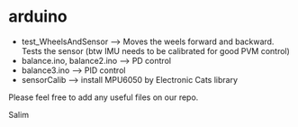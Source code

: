 # arduino
- test_WheelsAndSensor --> Moves the weels forward and backward. Tests the sensor (btw IMU needs to be calibrated for good PVM control)
- balance.ino, balance2.ino --> PD control
- balance3.ino --> PID control
- sensorCalib --> install MPU6050 by Electronic Cats library


Please feel free to add any useful files on our repo.

Salim
